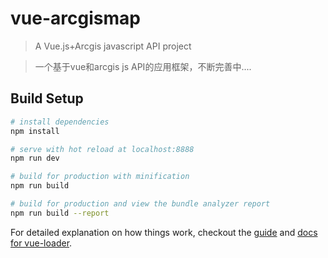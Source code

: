 # vue-arcgismap

> A Vue.js+Arcgis javascript API project 

> 一个基于vue和arcgis js API的应用框架，不断完善中....

## Build Setup

``` bash
# install dependencies
npm install

# serve with hot reload at localhost:8888
npm run dev

# build for production with minification
npm run build

# build for production and view the bundle analyzer report
npm run build --report
```

For detailed explanation on how things work, checkout the [guide](http://vuejs-templates.github.io/webpack/) and [docs for vue-loader](http://vuejs.github.io/vue-loader).
